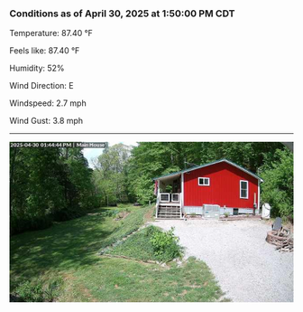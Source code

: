 ### Conditions as of April 30, 2025 at 1:50:00 PM CDT 

Temperature: 87.40 &deg;F

Feels like: 87.40 &deg;F

Humidity: 52%

Wind Direction: E

Windspeed: 2.7 mph

Wind Gust: 3.8 mph

---

<img src="./images/latest.jpeg"/>

